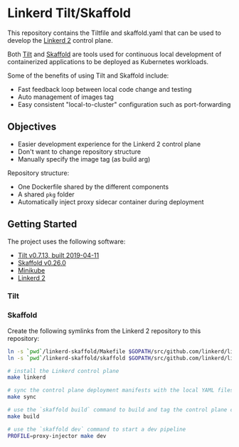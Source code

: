# Linkerd Tilt/Skaffold
This repository contains the Tiltfile and skaffold.yaml that can be used to develop the [Linkerd 2](https://linkerd.io/) control plane.

Both [Tilt](https://tilt.dev/) and [Skaffold](https://skaffold.dev/) are tools used for continuous local development of containerized applications to be deployed as Kubernetes workloads.

Some of the benefits of using Tilt and Skaffold include:

* Fast feedback loop between local code change and testing
* Auto management of images tag
* Easy consistent "local-to-cluster" configuration such as port-forwarding

## Objectives

* Easier development experience for the Linkerd 2 control plane
* Don't want to change repository structure
* Manually specify the image tag (as build arg)

Repository structure:

* One Dockerfile shared by the different components
* A shared `pkg` folder
* Automatically inject proxy sidecar container during deployment

## Getting Started
The project uses the following software:

* [Tilt v0.7.13, built 2019-04-11](https://docs.tilt.dev/install.html)
* [Skaffold v0.26.0](https://github.com/GoogleContainerTools/skaffold)
* [Minikube](https://github.com/kubernetes/minikube)
* [Linkerd 2](https://linkerd.io/2/tasks/install/)

### Tilt

### Skaffold
Create the following symlinks from the Linkerd 2 repository to this repository:
```bash
ln -s `pwd`/linkerd-skaffold/Makefile $GOPATH/src/github.com/linkerd/linkerd2/Makefile
ln -s `pwd`/linkerd-skaffold/skaffold $GOPATH/src/github.com/linkerd/linkerd2/skaffold
```

```bash
# install the Linkerd control plane
make linkerd

# sync the control plane deployment manifests with the local YAML files
make sync

# use the `skaffold build` command to build and tag the control plane component images
make build

# use the `skaffold dev` command to start a dev pipeline
PROFILE=proxy-injector make dev
```
